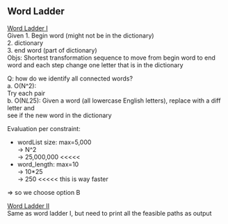## Word Ladder  
[Word Ladder I](https://leetcode.com/problems/word-ladder/submissions/ "BFS" )  
Given 1. Begin word (might not be in the dictionary)  
      2. dictionary  
      3. end word (part of dictionary)  
Objs: Shortest transformation sequence to move from begin word to end word
      and each step change one letter that is in the dictionary

Q: how do we identify all connected words?  
 a. O(N^2):   
    Try each pair   
 b. O(N*L*25): 
    Given a word (all lowercase English letters), replace with a diff letter and  
    see if the new word in the dictionary
    
 Evaluation per constraint:   
 * wordList size: max=5,000   
               -> N^2   
               -> 25,000,000  <<<<<  
 * word_length:  max=10     
               -> 10*25   
               -> 250         <<<<< this is way faster    

=> so we choose option B  

[Word Ladder II](https://leetcode.com/problems/word-ladder-ii/ "BFS")  
Same as word ladder I, but need to print all the feasible paths as output  
